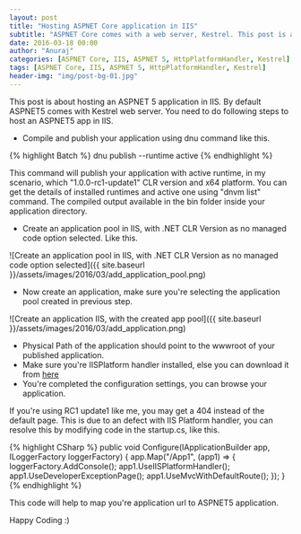 ```yaml
---
layout: post
title: "Hosting ASPNET Core application in IIS"
subtitle: "ASPNET Core comes with a web server, Kestrel. This post is about hosting the ASPNET Core application in IIS"
date: 2016-03-18 00:00
author: "Anuraj"
categories: [ASPNET Core, IIS, ASPNET 5, HttpPlatformHandler, Kestrel]
tags: [ASPNET Core, IIS, ASPNET 5, HttpPlatformHandler, Kestrel]
header-img: "img/post-bg-01.jpg"
---
```

This post is about hosting an ASPNET 5 application in IIS. By default ASPNET5 comes with Kestrel web server. You need to do following steps to host an ASPNET5 app in IIS.

* Compile and publish your application using dnu command like this.

{% highlight Batch %}
dnu publish --runtime active
{% endhighlight %}

This command will publish your application with active runtime, in my scenario, which "1.0.0-rc1-update1" CLR version and x64 platform. You can get the details of installed runtimes and active one using "dnvm list" command. The compiled output available in the bin folder inside your application directory.

* Create an application pool in IIS, with .NET CLR Version as no managed code option selected. Like this.

![Create an application pool in IIS, with .NET CLR Version as no managed code option selected]({{ site.baseurl }}/assets/images/2016/03/add_application_pool.png)

* Now create an application, make sure you're selecting the application pool created in previous step.

![Create an application IIS, with the created app pool]({{ site.baseurl }}/assets/images/2016/03/add_application.png)

* Physical Path of the application should point to the wwwroot of your published application.
* Make sure you're IISPlatform handler installed, else you can download it from [here](http://www.iis.net/downloads/microsoft/httpplatformhandler)
* You're completed the configuration settings, you can browse your application.

If you're using RC1 update1 like me, you may get a 404 instead of the default page. This is due to an defect with IIS Platform handler, you can resolve this by modifying code in the startup.cs, like this.

{% highlight CSharp %}
public void Configure(IApplicationBuilder app, ILoggerFactory loggerFactory)
{
    app.Map("/App1", (app1) =>
    {
        loggerFactory.AddConsole();
        app1.UseIISPlatformHandler();
        app1.UseDeveloperExceptionPage();
        app1.UseMvcWithDefaultRoute();
    });
}
{% endhighlight %}

This code will help to map you're application url to ASPNET5 application.

Happy Coding :)
